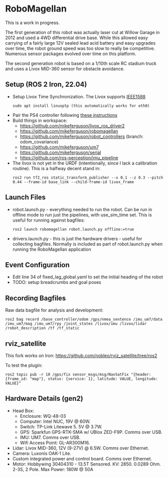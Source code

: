 # RoboMagellan

This is a work in progress.

The first generation of this robot was actually laser cut at Willow Garage in 2012 and used a
4WD differential drive base. While this allowed easy carrying of a fairly large 12V sealed
lead acid battery and easy upgrades over time, the robot ground speed was too slow to
really be competitive. Numerous sensor packages evolved over time on this platform.

The second generation robot is based on a 1/10th scale RC stadium truck and uses a Livox MID-360
sensor for obstacle avoidance.

## Setup (ROS 2 Iron, 22.04)

 * Setup Livox Time Synchronization. The Livox supports
   [IEEE1588](https://github.com/Livox-SDK/Livox-SDK/wiki/livox-device-time-synchronization-manual)
   ```
   sudo apt install linuxptp (this automatically works for eth0)
   ```
 * Pair the PS4 controller following [these instructions](https://www.robotandchisel.com/2020/04/05/ps4-controller-and-ros/)
 * Build things in workspace:
   * https://github.com/mikeferguson/livox_ros_driver2
   * https://github.com/mikeferguson/robomagellan
   * https://github.com/mikeferguson/robot_controllers (branch: odom_covariance)
   * https://github.com/mikeferguson/um7
   * https://github.com/mikeferguson/serial
   * https://github.com/ros-perception/imu_pipeline
 * The livox is not yet in the URDF (intentionally, since I lack a calibration routine). This
   is a halfway decent stand in:
   ```
   ros2 run tf2_ros static_transform_publisher --x 0.1 --z 0.3 --pitch 0.44 --frame-id base_link --child-frame-id livox_frame
   ```

## Launch Files

 * robot.launch.py - everything needed to run the robot. Can be run in offline
   mode to run just the pipelines, with use_sim_time set. This is useful for
   running against bagfiles:
   ```
   ros2 launch robomagellan robot.launch.py offline:=true
   ```
 * drivers.launch.py - this is just the hardware drivers - useful for collecting
   bagfiles. Normally is included as part of robot.launch.py when running the
   RoboMagellan application

## Event Configuration

 * Edit line 34 of fixed_lag_global.yaml to set the initial heading of the robot
 * TODO: setup breadcrumbs and goal poses

## Recording Bagfiles

Raw data bagfile for analysis and development:
```
ros2 bag record /base_controller/odom /gps/nmea_sentence /imu_um7/data /imu_um7/mag /imu_um7/rpy /joint_states /livox/imu /livox/lidar /robot_description /tf /tf_static
```

## rviz_satellite

This fork works on Iron: https://github.com/nobleo/rviz_satellite/tree/ros2

To test the plugin:

```
ros2 topic pub -r 10 /gps/fix sensor_msgs/msg/NavSatFix "{header: {frame_id: "map"}, status: {service: 1}, latitude: VALUE, longitude: VALUE}"
```

## Hardware Details (gen2)

 * Head Box:
   * Enclosure: WQ-48-03
   * Computer: Intel NUC, 19V @ 60W.
   * Switch: TP-Link Litewave 5.  5V @ 3.7W.
   * GPS: Sparkfun GPS-RTK-SMA w/ UBlox ZED-F9P. Comms over USB.
   * IMU: UM7. Comms over USB.
   * Wifi Access Point: GL-AR300M16.
 * Lidar: Livox MID-360, 12V (9-27V) @ 6.5W. Comms over Ethernet.
 * Camera: Luxonis OAK-1 Lite.
 * Custom integrated power and control board. Comms over Ethernet.
 * Motor: Hobbywing 30404310 - 13.5T Sensored. KV: 2850. 0.0289 Ohm. 2-3S, 2 Pole. Max Power: 180W @ 50A
